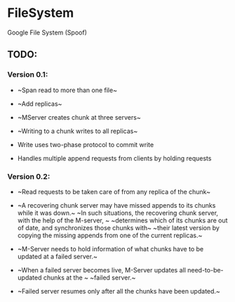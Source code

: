 # FileSystem
Google File System (Spoof)

## TODO:

### Version 0.1:

* ~Span read to more than one file~

* ~Add replicas~

* ~MServer creates chunk at three servers~

* ~Writing to a chunk writes to all replicas~

* Write uses two-phase protocol to commit write

* Handles multiple append requests from clients by holding requests

### Version 0.2:

* ~Read requests to be taken care of from any replica of the chunk~

* ~A recovering chunk server may have missed appends to its chunks while it was down.~
~In such situations, the recovering chunk server, with the help of the M-server, ~
~determines which of its chunks are out of date, and synchronizes those chunks with~
~their latest version by copying the missing appends from one of the current replicas.~

* ~M-Server needs to hold information of what chunks have to be updated at a failed server.~

* ~When a failed server becomes live, M-Server updates all need-to-be-updated chunks at the ~
~failed server.~

* ~Failed server resumes only after all the chunks have been updated.~